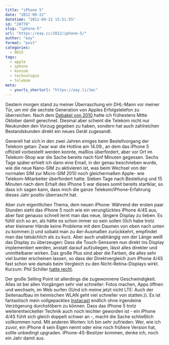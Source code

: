 ```yaml
---
title: "iPhone 5"
date: "2012-09-22"
datetime: "2012-09-22 15:51:55"
id: "20778"
slug: "iphone-5"
url: "https://eay.cc/2012/iphone-5/"
author: "eay"
format: "post"
categories:
  - 0815
tags:
  - apple
  - iphone
  - konsum
  - technologie
  - telekom
meta:
  - yourls_shorturl: "https://eay.li/1mc"
---
```


Gestern morgen stand zu meiner Überraschung ein DHL-Mann vor meiner Tür, um mir die sechste Generation von Apples Erfolgstelefon zu überreichen. Nach dem [Debakel von 2010](//eay.cc/2010/hey-eay-wie-lange-wartest-du-als-bestandskunde-und-vorbesteller-denn-schon-auf-dein-iphone-4/) hatte ich frühestens Mitte Oktober damit gerechnet. Diesmal aber scheint die Telekom nicht nur Neukunden den Vorzug gegeben zu haben, sondern hat auch zahlreichen Bestandskunden direkt ein neues Gerät zugesandt.

Generell hat sich in den zwei Jahren einiges beim Bestellvorgang der Telekom getan: Zwar war die Hotline am 14.09., an dem das iPhone 5 offiziell vorbestellt werden konnte, maßlos überfordert, aber vor Ort im Telekom-Shop war die Sache bereits nach fünf Minuten gegessen. Sechs Tage später erhielt ich dann eine Email, in der genau beschrieben wurde, wie die neue Nano-SIM zu aktivieren ist, was beim Wechsel von der normalen SIM zur Micro-SIM 2010 noch gleichermaßen Apple- wie Telekom-Mitarbeiter überfordert hatte. Sieben Tage nach Bestellung und 15 Minuten nach dem Erhalt des iPhone 5 war dieses somit bereits startklar, so dass ich sagen kann, dass mich die ganze Telekom/iPhone-Erfahrung dieses Jahr positiv überrascht hat.

Aber zum eigentlichen Thema, dem neuen iPhone: Während der ersten paar Stunden sieht das iPhone 5 noch wie ein verunglücktes iPhone 4/4S aus, aber fast genauso schnell lernt man das neue, längere Display zu lieben. Es fühlt sich so an, als hätte es schon immer so sein sollen ((Ich habe trotz eher kleinerer Hände keine Probleme mit dem Daumen von oben nach unten zu kommen.)) und sobald man zu 4er-Ausmaßen zurückkehrt, empfindet man das tatsächlich als zu kurz. Aber auch unabhängig von der Länge weiß das Display zu überzeugen: Dass die Touch-Sensoren nun direkt ins Display implementiert werden, anstatt darauf aufzuliegen, lässt alles direkter und unmittelbarer wirken. Das große Plus sind aber die Farben, die alles sehr viel bunter erscheinen lassen, so dass der Direktvergleich zum iPhone 4/4S fast schon wie damals beim Vergleich zu den Nicht-Retina-Displays wirkt. Kurzum: Phil Schiller [hatte recht](https://twitter.com/Eay/status/245938173354602496).

Der große Selling Point ist allerdings die zugewonnene Geschwindigkeit. Alles ist bei allen Vorgängen sehr viel schneller: Fotos machen, Apps öffnen und wechseln, im Web surfen ((Und ich meine jetzt nicht LTE: Auch der Seitenaufbau im heimischen WLAN geht viel schneller von statten.)). Es ist fantastisch mein vollgepacktes [Instacast](http://vemedio.com/products/instacast) endlich ohne irgendeine Verzögerung durchstöbern zu können. Dass das iPhone 5 trotz weiterentwickelter Technik auch noch leichter geworden ist - ein iPhone 4/4S fühlt sich gleich doppelt schwer an -, macht die Sache schließlich vollkommen rund. Mit anderen Worten: Ich bin sehr zufrieden. Wer, wie ich zuvor, ein iPhone 4 sein Eigen nennt oder eine noch frühere Version hat, sollte unbedingt upgraden. iPhone-4S-Besitzer kommen, denke ich, noch ein Jahr damit aus.

